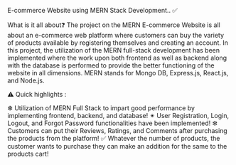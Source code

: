 E-commerce Website using MERN Stack Development.. ✅ 

What is it all about❓ 
The project on the MERN E-commerce Website is all about an e-commerce web platform where customers can buy the variety of products
available by registering themselves and creating an account. In this project, the utilization of the MERN full-stack development has
been implemented where the work upon both frontend as well as backend along with the database is performed to provide the better
functioning of the website in all dimensions. MERN stands for Mongo DB, Express.js, React.js, and Node.js.

⚠ Quick highlights :

❇ Utilization of MERN Full Stack to impart good performance by implementing frontend, backend, and database!
✴ User Registration, Login, Logout, and Forgot Password functionalities have been implemented! 
❇ Customers can put their Reviews, Ratings, and Comments after purchasing the products from the platform!
✅ Whatever the number of products, the customer wants to purchase they can make an addition for the same to the products cart! 

